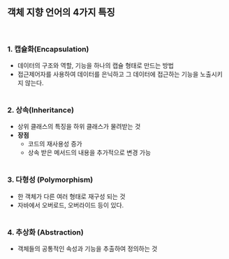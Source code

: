 ## 객체 지향 언어의 4가지 특징
</br>

### **1. 캡슐화(Encapsulation)**
- 데이터의 구조와 역할, 기능을 하나의 캡슐 형태로 만드는 방법
- 접근제어자를 사용하여 데이터를 은닉하고 그 데이터에 접근하는 기능을 노출시키지 않는다.
</br></br>

### **2. 상속(Inheritance)**
- 상위 클래스의 특징을 하위 클래스가 물려받는 것
- **장점**
    - 코드의 재사용성 증가
    - 상속 받은 메서드의 내용을 추가적으로 변경 가능
</br></br>

### **3. 다형성 (Polymorphism)**
- 한 객체가 다른 여러 형태로 재구성 되는 것
- 자바에서 오버로드, 오버라이드 등이 있다.
</br></br>

### **4. 추상화 (Abstraction)**
- 객체들의 공통적인 속성과 기능을 추출하여 정의하는 것

